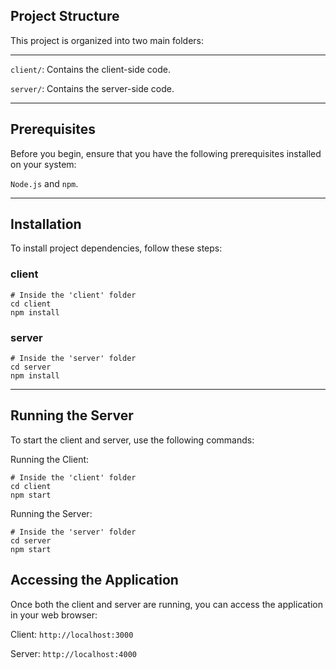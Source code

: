 ## Project Structure

This project is organized into two main folders:

---

`client/`: Contains the client-side code.

`server/`: Contains the server-side code.

---

## Prerequisites

Before you begin, ensure that you have the following prerequisites installed on your system:

`Node.js` and `npm`.

---

## Installation

To install project dependencies, follow these steps:

### client

```shell
# Inside the 'client' folder
cd client
npm install
```

### server

```shell
# Inside the 'server' folder
cd server
npm install
```

---

## Running the Server

To start the client and server, use the following commands:

Running the Client:

```shell
# Inside the 'client' folder
cd client
npm start
```

Running the Server:

```shell
# Inside the 'server' folder
cd server
npm start
```

## Accessing the Application

Once both the client and server are running, you can access the application in your web browser:

Client: `http://localhost:3000`

Server: `http://localhost:4000`
